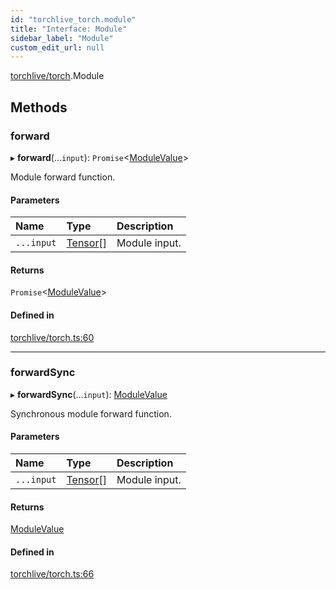 ```yaml
---
id: "torchlive_torch.module"
title: "Interface: Module"
sidebar_label: "Module"
custom_edit_url: null
---
```


[torchlive/torch](../modules/torchlive_torch.md).Module

## Methods

### forward

▸ **forward**(...`input`): `Promise`<[ModuleValue](../modules/torchlive_torch.md#modulevalue)\>

Module forward function.

#### Parameters

| Name | Type | Description |
| :------ | :------ | :------ |
| `...input` | [Tensor](torchlive_torch.tensor.md)[] | Module input. |

#### Returns

`Promise`<[ModuleValue](../modules/torchlive_torch.md#modulevalue)\>

#### Defined in

[torchlive/torch.ts:60](https://github.com/pytorch/live/blob/58996af/react-native-pytorch-core/src/torchlive/torch.ts#L60)

___

### forwardSync

▸ **forwardSync**(...`input`): [ModuleValue](../modules/torchlive_torch.md#modulevalue)

Synchronous module forward function.

#### Parameters

| Name | Type | Description |
| :------ | :------ | :------ |
| `...input` | [Tensor](torchlive_torch.tensor.md)[] | Module input. |

#### Returns

[ModuleValue](../modules/torchlive_torch.md#modulevalue)

#### Defined in

[torchlive/torch.ts:66](https://github.com/pytorch/live/blob/58996af/react-native-pytorch-core/src/torchlive/torch.ts#L66)
